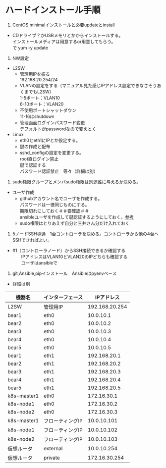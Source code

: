 # ハードインストール手順
1. CentOS minimalインストールと必要updateとinstall
  - CDドライブ？かUSBメモリとかからインストールする。  
  インストールメディアは用意するor用意してもらう。  
  で yum -y update  

1. NW設定
  - L2SW
    - 管理用IPを振る  
    192.168.20.254/24
    - VLANの設定をする（マニュアル見た感じIPアドレス設定できなさそうあくまでもL2SW）  
    1-5ポート：VLAN10  
    6-10ポート：VLAN20  
    - 不使用ポートシャットダウン  
    11-16はshutdown
    - 管理画面ログインパスワード変更  
    デフォルトがpasswordなので変えとく  
- Linux
    - eth0とeth1にIPとか設定する。
    - 鍵の作成と配布
    - sshd_configの設定を変更する。  
    root直ログイン禁止  
    鍵で認証する  
    パスワード認証禁止　等々（詳細は別）  

1. sudo権限グループとメンバsudo権限は別途誰に与えるか決める。
  - ユーザ作成
    - githubアカウント名でユーザを作成する。  
      パスワードは一律同じものにする。  
      期限切れにしておく＃＃要確認＃＃  
      ansibleユーザを作成して鍵認証するようにしておく。[参考](https://qiita.com/komitomo/items/e78855fa1ccee1737ac7)
    - sudo権限はとりあえず自分と三井さん分だけ入れておく

1. 5ノードSSH導通　1台コントローラを決める。コントローラから他の4台へSSHできればよい。
  - #1（コントローラノード）からSSH接続できるか確認する  
　　IPアドレスはVLAN10とVLAN20のIPどちらも確認する  
　　ユーザはansibleで  

1. git,Ansible,pipインストール　Ansibleはpyenvベース
  - 詳細は別



| 機器名      | インターフェース | IPアドレス      |
|-------------|------------------|-----------------|
| L2SW        | 管理用IP         | 192.168.20.254 |
| bear1       | eth0             | 10.0.10.1       |
| bear2       | eth0             | 10.0.10.2       |
| bear3       | eth0             | 10.0.10.3       |
| bear4       | eth0             | 10.0.10.4       |
| bear5       | eth0             | 10.0.10.5       |
| bear1       | eth1             | 192.168.20.1    |
| bear2       | eth1             | 192.168.20.2    |
| bear3       | eth1             | 192.168.20.3    |
| bear4       | eth1             | 192.168.20.4    |
| bear5       | eth1             | 192.168.20.5    |
| k8s-master1 | eth0             | 172.16.30.1     |
| k8s-node1   | eth0             | 172.16.30.2     |
| k8s-node2   | eth0             | 172.16.30.3     |
| k8s-master1 | フローティングIP | 10.0.10.101     |
| k8s-node1   | フローティングIP | 10.0.10.102     |
| k8s-node2   | フローティングIP | 10.0.10.103     |
| 仮想ルータ  | external         | 10.0.10.254     |
| 仮想ルータ  | private          | 172.16.30.254   |
